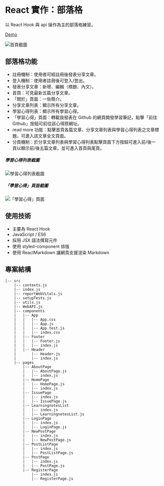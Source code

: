 # React 實作：部落格

以 React Hook 與 api 操作為主的部落格練習。

[Demo](https://rkcfkrrt.github.io/react-blog/)

![首頁截圖](https://images.plurk.com/4QvsBCXcqMcrEJa7zuSEAA.png)

## 部落格功能

- 註冊機制：使用者可經註冊後發表分享文章。
- 登入機制：使用者註冊後可登入/登出。
- 發表分享文章：新增、編輯（標題、內文）。
- 首頁：可見最新五篇分享文章。
- 「關於」頁面：一些簡介。
- 分享文章列表：顯示所有分享文章。
- 學習心得列表：顯示所有學習心得。
- 「學習心得」頁面：轉載我發表在 Github 的網頁開發學習筆記，點擊「前往 Github」按鈕可前往該心得原網址。
- read more 功能：點擊首頁各篇文章、分享文章列表與學習心得列表之文章標題，可進入該文章全文頁面。
- 分頁機制：於分享文章列表與學習心得列表點擊頁面下方按鈕可進入前/後一頁以顯示前/後五篇文章，並可進入首頁與尾頁。

##### 學習心得列表截圖
![學習心得列表截圖](https://images.plurk.com/KQ0sAyNfBbf6Y7pjSgWrI.png)

##### 「學習心得」頁面截圖
![「學習心得」頁面](https://images.plurk.com/1ojD4gNCVTTQ4yMBPCV16o.png)

## 使用技術

- 主要為 React Hook 
- JavaScript / ES6
- 採用 JSX 語法撰寫元件
- 使用 styled-component 排版
- 使用 ReactMarkdown 讓網頁支援渲染 Markdown

## 專案結構

    |-- src
        |-- contexts.js
        |-- index.js
        |-- reportWebVitals.js
        |-- setupTests.js
        |-- utils.js
        |-- WebAPI.js
        |-- components
        |   |-- App
        |   |   |-- App.css
        |   |   |-- App.js
        |   |   |-- App.test.js
        |   |   |-- index.css
        |   |-- Footer
        |   |   |-- Footer.js
        |   |   |-- index.js
        |   |-- Header
        |       |-- Header.js
        |       |-- index.js
        |-- pages
            |-- AboutPage
            |   |-- AboutPage.js
            |   |-- index.js
            |-- HomePage
            |   |-- HomePage.js
            |   |-- index.js
            |-- IssuePage
            |   |-- index.js
            |   |-- IssuePage.js
            |-- LearningnotesList
            |   |-- index.js
            |   |-- LearningnotesList.js
            |-- LoginPage
            |   |-- index.js
            |   |-- LoginPage.js
            |-- NewPostPage
            |   |-- index.js
            |   |-- NewPostPage.js
            |-- PostListPage
            |   |-- index.js
            |   |-- PostListPage.js
            |-- PostPage
            |   |-- index.js
            |   |-- PostPage.js
            |-- RegisterPage
                |-- index.js
                |-- RegisterPage.js

